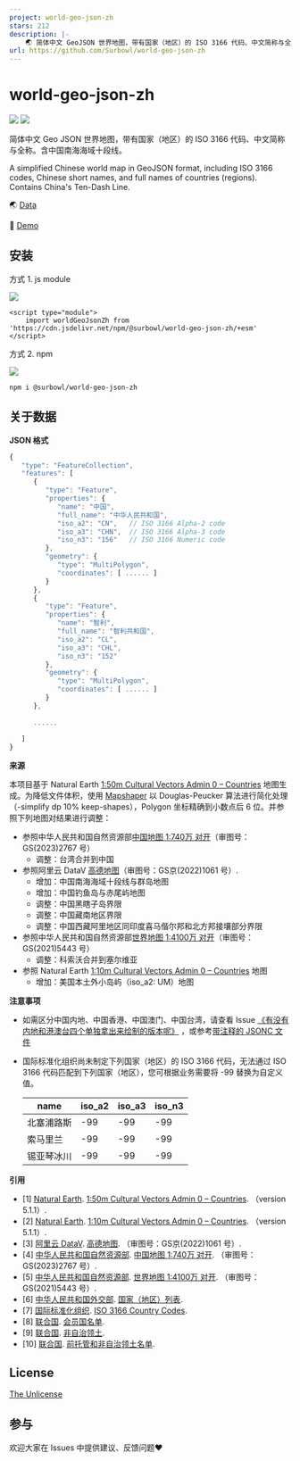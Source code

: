 ```yaml
---
project: world-geo-json-zh
stars: 212
description: |-
    🌏 简体中文 GeoJSON 世界地图，带有国家（地区）的 ISO 3166 代码、中文简称与全称。A simplified Chinese world map in GeoJSON format, including ISO 3166 codes, Chinese short names, and full names of countries (regions).
url: https://github.com/Surbowl/world-geo-json-zh
---
```


world-geo-json-zh
===============
[![](https://img.shields.io/github/license/Surbowl/world-geo-json-zh)](https://github.com/Surbowl/world-geo-json-zh/blob/main/LICENSE)
[![](https://img.shields.io/github/package-json/v/Surbowl/world-geo-json-zh)](https://github.com/Surbowl/world-geo-json-zh/releases)

简体中文 Geo JSON 世界地图，带有国家（地区）的 ISO 3166 代码、中文简称与全称。含中国南海海域十段线。

A simplified Chinese world map in GeoJSON format, including ISO 3166 codes, Chinese short names, and full names of countries (regions). Contains China's Ten-Dash Line.

🌏 [Data](https://github.com/Surbowl/world-geo-json-zh/blob/main/world.zh.json)

👀 [Demo](https://surbowl.github.io/world-geo-json-zh/demo-echarts.html)

安装
--------
方式 1. js module

[![](https://data.jsdelivr.com/v1/package/npm/@surbowl/world-geo-json-zh/badge)](https://www.jsdelivr.com/package/npm/@surbowl/world-geo-json-zh)
```
<script type="module">
    import worldGeoJsonZh from 'https://cdn.jsdelivr.net/npm/@surbowl/world-geo-json-zh/+esm'
</script>
```

方式 2. npm

[![](https://img.shields.io/npm/dm/@surbowl/world-geo-json-zh?label=npm)](https://www.npmjs.com/package/@surbowl/world-geo-json-zh)
```
npm i @surbowl/world-geo-json-zh
```

关于数据
--------
**JSON 格式**

```javascript
{
   "type": "FeatureCollection",
   "features": [
      {
         "type": "Feature",
         "properties": {
            "name": "中国",
            "full_name": "中华人民共和国",
            "iso_a2": "CN",   // ISO 3166 Alpha-2 code
            "iso_a3": "CHN",  // ISO 3166 Alpha-3 code
            "iso_n3": "156"   // ISO 3166 Numeric code
         },
         "geometry": {
            "type": "MultiPolygon",
            "coordinates": [ ...... ]
         }
      },
      {
         "type": "Feature",
         "properties": {
            "name": "智利",
            "full_name": "智利共和国",
            "iso_a2": "CL",
            "iso_a3": "CHL",
            "iso_n3": "152"
         },
         "geometry": {
            "type": "MultiPolygon",
            "coordinates": [ ...... ]
         }
      },
      
      ......
      
   ]
}
``` 

**来源**

本项目基于 Natural Earth [1:50m Cultural Vectors Admin 0 – Countries](https://www.naturalearthdata.com/downloads/50m-cultural-vectors/50m-admin-0-countries-2/) 地图生成。为降低文件体积，使用 [Mapshaper](https://github.com/mbloch/mapshaper) 以 Douglas-Peucker 算法进行简化处理（-simplify dp 10% keep-shapes），Polygon 坐标精确到小数点后 6 位。并参照下列地图对结果进行调整：
- 参照中华人民共和国自然资源部[中国地图 1:740万 对开](http://bzdt.ch.mnr.gov.cn/browse.html?picId=%224o28b0625501ad13015501ad2bfc2187%22)（审图号：GS(2023)2767 号）
    - 调整：台湾合并到中国
- 参照阿里云 DataV [高德地图](https://datav.aliyun.com/portal/school/atlas/area_selector)（审图号：GS京(2022)1061 号）.
    - 增加：中国南海海域十段线与群岛地图
    - 增加：中国钓鱼岛与赤尾屿地图
    - 调整：中国黑瞎子岛界限
    - 调整：中国藏南地区界限
    - 调整：中国西藏阿里地区同印度喜马偕尔邦和北方邦接壤部分界限
- 参照中华人民共和国自然资源部[世界地图 1:4100万 对开](http://bzdt.ch.mnr.gov.cn/browse.html?picId=%224o28b0625501ad13015501ad2bfc0671%22)（审图号：GS(2021)5443 号）
    - 调整：科索沃合并到塞尔维亚
- 参照 Natural Earth [1:10m Cultural Vectors Admin 0 – Countries](https://www.naturalearthdata.com/downloads/10m-cultural-vectors/10m-admin-0-countries/) 地图
    - 增加：美国本土外小岛屿（iso_a2: UM）地图

**注意事项**
- 如需区分中国内地、中国香港、中国澳门、中国台湾，请查看 Issue [《有没有内地和港澳台四个单独拿出来绘制的版本呢》](https://github.com/Surbowl/world-geo-json-zh/issues/5) ，或参考[带注释的 JSONC 文件](https://github.com/Surbowl/world-geo-json-zh/blob/main/world.zh.jsonc)

- 国际标准化组织尚未制定下列国家（地区）的 ISO 3166 代码，无法通过 ISO 3166 代码匹配到下列国家（地区），您可根据业务需要将 -99 替换为自定义值。
  
    |name|iso_a2|iso_a3|iso_n3|
    |------|------|------|----|
    |北塞浦路斯|-99|-99|-99|
    |索马里兰|-99|-99|-99|
    |锡亚琴冰川|-99|-99|-99|

**引用**

- [1] [Natural Earth](https://www.naturalearthdata.com/). [1:50m Cultural Vectors Admin 0 – Countries](https://www.naturalearthdata.com/downloads/50m-cultural-vectors/50m-admin-0-countries-2/). （version 5.1.1）.
- [2] [Natural Earth](https://www.naturalearthdata.com/). [1:10m Cultural Vectors Admin 0 – Countries](https://www.naturalearthdata.com/downloads/10m-cultural-vectors/10m-admin-0-countries/). （version 5.1.1）.
- [3] [阿里云 DataV](https://datav.aliyun.com/). [高德地图](https://datav.aliyun.com/portal/school/atlas/area_selector). （审图号：GS京(2022)1061 号）.
- [4] [中华人民共和国自然资源部](https://www.mnr.gov.cn/). [中国地图 1:740万 对开](http://bzdt.ch.mnr.gov.cn/browse.html?picId=%224o28b0625501ad13015501ad2bfc2187%22). （审图号：GS(2023)2767 号）.
- [5] [中华人民共和国自然资源部](https://www.mnr.gov.cn/). [世界地图 1:4100万 对开](http://bzdt.ch.mnr.gov.cn/browse.html?picId=%224o28b0625501ad13015501ad2bfc0671%22). （审图号：GS(2021)5443 号）.
- [6] [中华人民共和国外交部](https://www.mfa.gov.cn/). [国家（地区）列表](https://www.mfa.gov.cn/web/gjhdq_676201/gj_676203/yz_676205/).
- [7] [国际标准化组织](https://www.iso.org/). [ISO 3166 Country Codes](https://www.iso.org/iso-3166-country-codes.html).
- [8] [联合国](https://www.un.org/). [会员国名单](https://www.un.org/zh/about-us/member-states).
- [9] [联合国](https://www.un.org/). [非自治领土](https://www.un.org/dppa/decolonization/zh/nsgt).
- [10] [联合国](https://www.un.org/). [前托管和非自治领土名单](https://www.un.org/dppa/decolonization/zh/history/former-trust-and-nsgts).

License
------------
[The Unlicense](https://github.com/Surbowl/world-geo-json-zh/blob/main/LICENSE)

参与
------------
欢迎大家在 Issues 中提供建议、反馈问题❤

